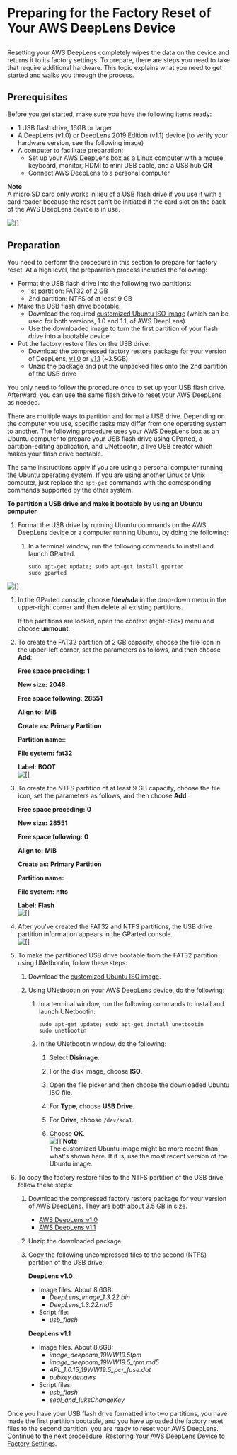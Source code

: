 # Preparing for the Factory Reset of Your AWS DeepLens Device<a name="deeplens-device-factory-reset-preparation"></a>

## <a name="Introduction"></a>

Resetting your AWS DeepLens completely wipes the data on the device and returns it to its factory settings\. To prepare, there are steps you need to take that require additional hardware\. This topic explains what you need to get started and walks you through the process\.

## Prerequisites<a name="prerequisites"></a>

Before you get started, make sure you have the following items ready:
+ 1 USB flash drive, 16GB or larger
+ A DeepLens \(v1\.0\) or DeepLens 2019 Edition \(v1\.1\) device \(to verify your hardware version, see the following image\)
+ A computer to facilitate preparation: 
  + Set up your AWS DeepLens box as a Linux computer with  a mouse, keyboard, monitor, HDMI to mini USB cable, and a USB hub **OR**
  + Connect AWS DeepLens to a personal computer 

**Note**  
A micro SD card only works in lieu of a USB flash drive if you use it with a card reader because the reset can't be initiated if the card slot on the back of the AWS DeepLens device is in use\.

![\[\]](http://docs.aws.amazon.com/deeplens/latest/dg/images/deeplens-hardware-version-verification.png)

## Preparation<a name="preparation"></a>

You need to perform the procedure in this section to prepare for factory reset\. At a high level, the preparation process includes the following: 
+ Format the USB flash drive into the following two partitions:
  + 1st partition: FAT32 of 2 GB
  + 2nd partition: NTFS of at least 9 GB
+ Make the USB flash drive bootable:
  + Download the required [customized Ubuntu ISO image](https://s3.amazonaws.com/deeplens-public/factory-restore/Ubuntu-Live-16.04.3-Recovery.iso) \(which can be used for both versions, 1\.0 and 1\.1, of AWS DeepLens\) 
  + Use the downloaded image to turn the first partition of your flash drive into a bootable device
+ Put the factory restore files on the USB drive:
  + Download the compressed factory restore package for your version of DeepLens, [v1\.0](https://s3.amazonaws.com/deeplens-public/factory-restore/DeepLensFactoryRestore.zip) or [v1\.1](https://deeplens-public.s3.amazonaws.com/factory-restore/DeepLensFactoryRestore_hw_1_1.zip) \(\~3\.5GB\)
  + Unzip the package and put the unpacked files onto the 2nd partition of the USB drive

You only need to follow the procedure once to set up your USB flash drive\. Afterward, you can use the same flash drive to reset your AWS DeepLens as needed\.

There are multiple ways to partition and format a USB drive\. Depending on the computer you use, specific tasks may differ from one operating system to another\. The following procedure uses your AWS DeepLens box as an Ubuntu computer to prepare your USB flash drive using GParted, a partition\-editing application, and UNetbootin, a live USB creator which makes your flash drive bootable\.

 The same instructions apply if you are using a personal computer running the Ubuntu operating system\. If you are using another Linux or Unix computer, just replace the `apt-get` commands with the corresponding commands supported by the other system\. 

**To partition a USB drive and make it bootable by using an Ubuntu computer**

1. Format the USB drive by running Ubuntu commands on the AWS DeepLens device or a computer running Ubuntu, by doing the following:

   1. In a terminal window, run the following commands to install and launch GParted\.

      ```
      sudo apt-get update; sudo apt-get install gparted
      sudo gparted
      ```  
![\[\]](http://docs.aws.amazon.com/deeplens/latest/dg/images/DeepLens_System_Restore_GParted.png)

   1. In the GParted console, choose **/dev/sda** in the drop\-down menu in the upper\-right corner and then delete all existing partitions\.

      If the partitions are locked, open the context \(right\-click\) menu and choose **unmount**\.

   1. To create the FAT32 partition of 2 GB capacity, choose the file icon in the upper\-left corner, set the parameters as follows, and then choose **Add**: 

      **Free space preceding:** **1**

      **New size:** **2048**

      **Free space following:** **28551**

      **Align to:** **MiB**

      **Create as:** **Primary Partition**

      **Partition name:**: 

      **File system:** **fat32**

      **Label:** **BOOT**  
![\[\]](http://docs.aws.amazon.com/deeplens/latest/dg/images/DeepLens_System_Restore_Instruction.jpg)

   1. To create the NTFS partition of at least 9 GB capacity, choose the file icon, set the parameters as follows, and then choose **Add**:

      **Free space preceding:** **0**

      **New size:** **28551**

      **Free space following:** **0**

      **Align to:** **MiB**

      **Create as:** **Primary Partition**

      **Partition name:** 

      **File system:** **nfts**

      **Label:** **Flash**  
![\[\]](http://docs.aws.amazon.com/deeplens/latest/dg/images/DeepLens_System_Restore_NTFS.jpg)

   1. After you've created the FAT32 and NTFS partitions, the USB drive partition information appears in the GParted console\.  
![\[\]](http://docs.aws.amazon.com/deeplens/latest/dg/images/DeepLens_System_Restore_USB_Success.jpg)

1. To make the partitioned USB drive bootable from the FAT32 partition using UNetbootin, follow these steps:

   1. Download the [customized Ubuntu ISO image](https://s3.amazonaws.com/deeplens-public/factory-restore/Ubuntu-Live-16.04.3-Recovery.iso)\.

   1. Using UNetbootin on your AWS DeepLens device, do the following:

      1. In a terminal window, run the following commands to install and launch UNetbootin:

         ```
         sudo apt-get update; sudo apt-get install unetbootin
         sudo unetbootin
         ```

      1. In the UNetbootin window, do the following:

         1. Select **Disimage**\.

         1. For the disk image, choose **ISO**\.

         1. Open the file picker and then choose the downloaded Ubuntu ISO file\.

         1. For **Type**, choose **USB Drive**\.

         1. For **Drive**, choose `/dev/sda1`\.

         1. Choose **OK**\.  
![\[\]](http://docs.aws.amazon.com/deeplens/latest/dg/images/DeepLens_System_Restore_UNetbootin.jpg)
**Note**  
The customized Ubuntu image might be more recent than what's shown here\. If it is, use the most recent version of the Ubuntu image\.

1. To copy the factory restore files to the NTFS partition of the USB drive, follow these steps:

   1. Download the compressed factory restore package for your version of AWS DeepLens\. They are both about 3\.5 GB in size\. 
      + [AWS DeepLens v1\.0](https://s3.amazonaws.com/deeplens-public/factory-restore/DeepLensFactoryRestore.zip)
      + [AWS DeepLens v1\.1](https://deeplens-public.s3.amazonaws.com/factory-restore/DeepLensFactoryRestore_hw_1_1.zip)

   1. Unzip the downloaded package\. 

   1. Copy the following uncompressed files to the second \(NTFS\) partition of the USB drive:

      **DeepLens v1\.0:** 
      + Image files\. About 8\.6GB:
        + *DeepLens\_image\_1\.3\.22\.bin*
        + *DeepLens\_1\.3\.22\.md5*
      + Script file: 
        + *usb\_flash*

      **DeepLens v1\.1**
      + Image files\. About 8\.6GB: 
        + *image\_deepcam\_19WW19\.5tpm*
        + *image\_deepcam\_19WW19\.5\_tpm\.md5*
        + *APL\_1\.0\.15\_19WW19\.5\_pcr\_fuse\.dat*
        + *pubkey\.der\.aws*
      + Script files: 
        + *usb\_flash*
        + *seal\_and\_luksChangeKey*

Once you have your USB flash drive formatted into two partitions, you have made the first partition bootable, and you have uploaded the factory reset files to the second partition, you are ready to reset your AWS DeepLens\. Continue to the next proceedure, [Restoring Your AWS DeepLens Device to Factory Settings](deeplens-device-factory-reset-instructions.md)\.